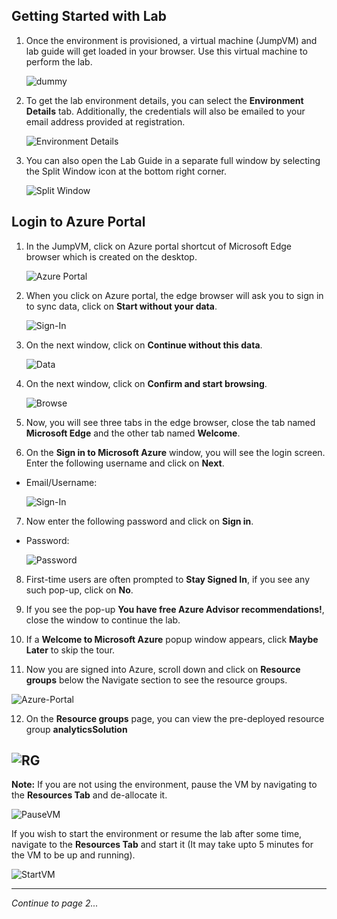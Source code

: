 ## Getting Started with Lab

1. Once the environment is provisioned, a virtual machine (JumpVM) and lab guide will get loaded in your browser. Use this virtual machine to perform the lab.

   ![dummy](https://github.com/SD-14/Ignite-Demo/blob/main/media/labstartpage2.png?raw=true)

2. To get the lab environment details, you can select the **Environment Details** tab. Additionally, the credentials will also be emailed to your email address provided at registration.

   ![Environment Details](https://github.com/SD-14/Ignite-Demo/blob/main/media/labenvdet.png?raw=true)

3. You can also open the Lab Guide in a separate full window by selecting the Split Window icon at the bottom right corner.

   ![Split Window](https://github.com/SD-14/Ignite-Demo/blob/main/media/labenvsplit.png?raw=true)

## Login to Azure Portal

1. In the JumpVM, click on Azure portal shortcut of Microsoft Edge browser which is created on the desktop.

   ![Azure Portal](https://github.com/SD-14/Ignite-Demo/blob/main/media/labstartap.png?raw=true)

2. When you click on Azure portal, the edge browser will ask you to sign in to sync data, click on **Start without your data**.

   ![Sign-In](https://github.com/SD-14/Ignite-Demo/blob/main/media/02.png?raw=true)

3. On the next window, click on **Continue without this data**.

   ![Data](https://github.com/SD-14/Ignite-Demo/blob/main/media/03.png?raw=true)

4. On the next window, click on **Confirm and start browsing**.

   ![Browse](https://github.com/SD-14/Ignite-Demo/blob/main/media/04.png?raw=true)

5. Now, you will see three tabs in the edge browser, close the tab named **Microsoft Edge** and the other tab named **Welcome**.

6. On the **Sign in to Microsoft Azure** window, you will see the login screen. Enter the following username and click on **Next**.

* Email/Username: <inject key="AzureAdUserEmail"></inject>

    ![Sign-In](https://github.com/SD-14/Ignite-Demo/blob/main/media/05.png?raw=true)

7. Now enter the following password and click on **Sign in**.

* Password: <inject key="AzureAdUserPassword"></inject>

   ![Password](https://github.com/SD-14/Ignite-Demo/blob/main/media/06.png?raw=true)

8. First-time users are often prompted to **Stay Signed In**, if you see any such pop-up, click on **No**.

9. If you see the pop-up **You have free Azure Advisor recommendations!**, close the window to continue the lab.

10. If a **Welcome to Microsoft Azure** popup window appears, click **Maybe Later** to skip the tour.

11. Now you are signed into Azure, scroll down and click on **Resource groups** below the Navigate section to see the resource groups.

   ![Azure-Portal](https://github.com/SD-14/Ignite-Demo/blob/main/media/07.png?raw=true)

12. On the **Resource groups** page, you can view the pre-deployed resource group **analyticsSolution**

   ![RG](https://github.com/SD-14/Ignite-Demo/blob/main/media/labselectrglab.png?raw=true)
 ----
 
**Note:** If you are not using the environment, pause the VM by navigating to the **Resources Tab** and de-allocate it.

   ![PauseVM](https://github.com/SD-14/Ignite-Demo/blob/main/media/labvmdealloc.png?raw=true)

If you wish to start the environment or resume the lab after some time, navigate to the **Resources Tab** and start it (It may take upto 5 minutes for the VM to be up and running).

   ![StartVM](https://github.com/SD-14/Ignite-Demo/blob/main/media/labvmalloc.png?raw=true)
   
----

*Continue to page 2...*
